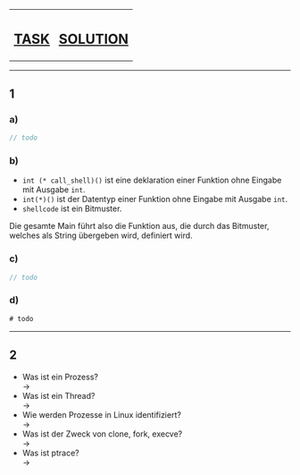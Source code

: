 <table>
  <tr>
    <th><h2> <a href="https://pg.bwuah.me/prep-task"> TASK </a> </h2></th>
    <th> <h2> <a href="https://pg.bwuah.me/prep"> SOLUTION </a> </h2></th>
  </tr>
</table>

---

## 1

### a)

```C
// todo
```

### b)

- `int (* call_shell)()` ist eine deklaration einer Funktion ohne Eingabe mit Ausgabe `int`.
- `int(*)()` ist der Datentyp einer Funktion ohne Eingabe mit Ausgabe `int`.
- `shellcode` ist ein Bitmuster.

Die gesamte Main führt also die Funktion aus, die durch das Bitmuster, welches als String übergeben wird, definiert wird.

### c)

```C
// todo
```

### d)

```asm
# todo
```

---

## 2

- Was ist ein Prozess? <br>
-> 
- Was ist ein Thread? <br>
->
- Wie werden Prozesse in Linux identifiziert?  <br>
->
- Was ist der Zweck von clone, fork, execve?  <br>
->
- Was ist ptrace? <br>
->
